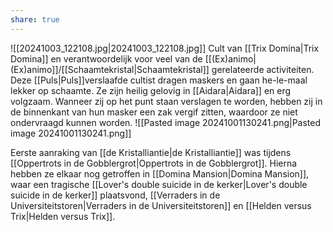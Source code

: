 ```yaml
---
share: true
---
```

![[20241003_122108.jpg|20241003_122108.jpg]]
Cult van [[Trix Domina|Trix Domina]] en verantwoordelijk voor veel van de [[(Ex)animo|(Ex)animo]]/[[Schaamtekristal|Schaamtekristal]] gerelateerde activiteiten. Deze [[Puls|Puls]]verslaafde cultist dragen maskers en gaan he-le-maal lekker op schaamte. Ze zijn heilig gelovig in [[Aidara|Aidara]] en erg volgzaam. Wanneer zij op het punt staan verslagen te worden, hebben zij in de binnenkant van hun masker een zak vergif zitten, waardoor ze niet ondervraagd kunnen worden.
![[Pasted image 20241001130241.png|Pasted image 20241001130241.png]]

Eerste aanraking van [[de Kristalliantie|de Kristalliantie]] was tijdens [[Oppertrots in de Gobblergrot|Oppertrots in de Gobblergrot]]. 
Hierna hebben ze elkaar nog getroffen in [[Domina Mansion|Domina Mansion]], waar een tragische [[Lover's double suicide in de kerker|Lover's double suicide in de kerker]] plaatsvond, [[Verraders in de Universiteitstoren|Verraders in de Universiteitstoren]] en [[Helden versus Trix|Helden versus Trix]].

